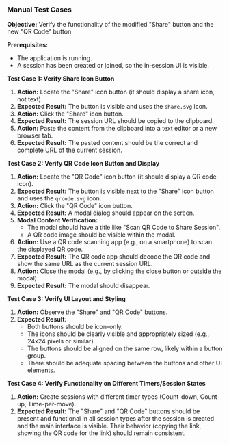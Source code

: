 ### Manual Test Cases

**Objective:** Verify the functionality of the modified "Share" button and the new "QR Code" button.

**Prerequisites:**
- The application is running.
- A session has been created or joined, so the in-session UI is visible.

**Test Case 1: Verify Share Icon Button**
1.  **Action:** Locate the "Share" icon button (it should display a share icon, not text).
2.  **Expected Result:** The button is visible and uses the `share.svg` icon.
3.  **Action:** Click the "Share" icon button.
4.  **Expected Result:** The session URL should be copied to the clipboard.
5.  **Action:** Paste the content from the clipboard into a text editor or a new browser tab.
6.  **Expected Result:** The pasted content should be the correct and complete URL of the current session.

**Test Case 2: Verify QR Code Icon Button and Display**
1.  **Action:** Locate the "QR Code" icon button (it should display a QR code icon).
2.  **Expected Result:** The button is visible next to the "Share" icon button and uses the `qrcode.svg` icon.
3.  **Action:** Click the "QR Code" icon button.
4.  **Expected Result:** A modal dialog should appear on the screen.
5.  **Modal Content Verification:**
    *   The modal should have a title like "Scan QR Code to Share Session".
    *   A QR code image should be visible within the modal.
6.  **Action:** Use a QR code scanning app (e.g., on a smartphone) to scan the displayed QR code.
7.  **Expected Result:** The QR code app should decode the QR code and show the same URL as the current session URL.
8.  **Action:** Close the modal (e.g., by clicking the close button or outside the modal).
9.  **Expected Result:** The modal should disappear.

**Test Case 3: Verify UI Layout and Styling**
1.  **Action:** Observe the "Share" and "QR Code" buttons.
2.  **Expected Result:**
    *   Both buttons should be icon-only.
    *   The icons should be clearly visible and appropriately sized (e.g., 24x24 pixels or similar).
    *   The buttons should be aligned on the same row, likely within a button group.
    *   There should be adequate spacing between the buttons and other UI elements.

**Test Case 4: Verify Functionality on Different Timers/Session States**
1.  **Action:** Create sessions with different timer types (Count-down, Count-up, Time-per-move).
2.  **Expected Result:** The "Share" and "QR Code" buttons should be present and functional in all session types after the session is created and the main interface is visible. Their behavior (copying the link, showing the QR code for the link) should remain consistent.
